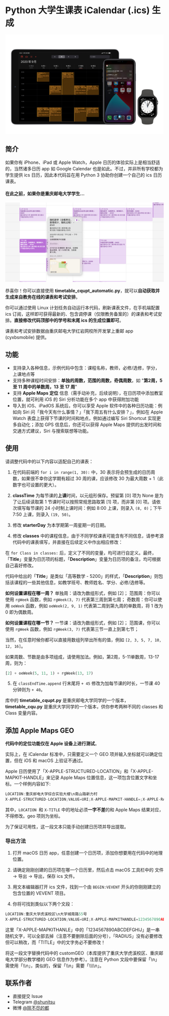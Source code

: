 # Python 大学生课表 iCalendar (.ics) 生成

![效果图](render_2020.jpg)

## 简介

如果你有 iPhone、iPad 或 Apple Watch，Apple 日历的体验实际上是相当舒适的，当然诸多日历 app 如 Google Calendar 也是如此。不过，并非所有学校都为学生提供 ics 日历，因此本代码旨在用 Python 3 协助你创建一个自己的 ics 日历课表。

#### 在此之前，如果你是重庆邮电大学学生…

![重庆邮电大学限定](cqupt_exclusive.png)

恭喜你！你可以直接使用 **timetable_cqupt_automatic.py**，就可以**自动获取并生成来自教务在线的课表和考试安排**。

你可以通过使用 Linux 计划任务自动运行本代码，刷新课表文件，在手机端配置 ics 订阅，这样即可获得最新的、包含调停课（仅限教务备案的）的课表和考试安排。**直接修改代码顶部中的学号和末尾 ics 的生成位置即可**。

课表和考试安排数据由重庆邮电大学红岩网校所开发掌上重邮 app (cyxbsmobile) 提供。

## 功能
* 支持录入各种信息，示例代码中包含：课程名称，教师，必修/选修，学分，上课地点等
* 支持多种课程时间安排：**单独的周数，范围的周数，奇偶周数**，如 "**第2周，5 至 11 周中的单数周，13 至 17 周**"
* 支持 **Apple Maps 定位** 信息（需手动补充，后续说明），在日历项中添加教室位置，就可利用 iOS 的 Siri 分析功能在多个 app 中获得附加功能
* 导入到 iOS、iPadOS 系统后，你可以享受 Apple 软件中的各种日历功能：例如向 Siri 问「我今天有什么事情？」「我下周五有什么安排？」，例如在 Apple Watch 表盘上获得下节课的时间和地点，例如通过编写 Siri Shortcut 实现更多自动化；添加 GPS 信息后，你还可以获得 Apple Maps 提供的出发时间和交通方式建议，Siri 与搜索联想等功能。

## 使用
请调整代码中的以下内容以适配自己的课表：

1. 在代码前端的 `for i in range(1, 30):` 中，30 表示将会预生成的日历周数，如果很不幸你这学期有超过 30 周的课，应该修改 30 为最大周数 + 1（此数字也可设置的更大）。

2. **classTime** 为每节课的**上课**时间，以元组形保存。预留第 [0] 项为 None 是为了让后续读取第 1 节课时可以按照常规思路取第 [1] 项，而非第 [0] 项。请依次填写每节课的 24 小时制上课时间：例如 8:00 上课，则录入 `(8, 0)`；下午 7:50 上课，则录入 `(19, 50)`。

3. 修改 **starterDay** 为本学期第一周星期一的日期。

4. 修改 **classes** 中的课程信息，由于不同学校课表可能含有不同信息，请参考源代码中的课表填写，并直接在后续定义中作出相应修改：

  在 `for Class in classes:` 后，定义了不同的变量，均可进行自定义。最终，「**Title**」变量为日历项的标题，「**Description**」变量为日历项的备注，均可根据自己喜好修改。

  代码中给出的「**Title**」是类似「高等数学 - 5200」的样式，「**Description**」则包括该课程的一些其他信息，如教学班号、教师姓名、学分、必修/选修等。
  
  **如何设置课程在哪一周？**
  单独周：请改为数组形式，例如 [2]；
范围周：你可以使用 `rgWeek` 函数，例如 `rgWeek(3, 7)` 代表第三周到第七周；
  奇数周：你可以使用 `oeWeek` 函数，例如 `oeWeek(2, 9, 1)` 代表第二周到第九周的单数周，将 1 改为 0 即为偶数周。
  
  **如何设置课程在哪一节？**
一节课：请改为数组形式，例如 [2]；
  范围课，你可以使用 `rgWeek` 函数，例如 `rgWeek(3, 7)` 代表第三节一直上到第七节；
  
  当然，在任意时候你都可以直接用数组列举出所有的值，例如 `[2, 3, 5, 7, 10, 12, 16]`。
  
  如果周数、节数是由多项组成，请使用加法。例如，第2周，5-11单数周，13-17 周，则为：
```python
[2] + oeWeek(5, 11, 1) + rgWeek(13, 17)
```

5. 在 `classEndTime.append` 行末尾将 `+ 45` 修改为加每节课的时长，一节课 40 分钟则为 `+ 40`。


库中的 **timetable_cqupt.py** 是重庆邮电大学同学的一个版本，**timetable_cqu.py** 是重庆大学同学的一个版本，供你参考两种不同的 classes 和 Class 变量内容。

## 添加 Apple Maps GEO

**代码中的定位功能仅在 Apple 设备上进行测试**。

实际上，在 iCalendar 标准中，只需要定义一个 GEO 项并输入坐标就可以确定位置，但在 iOS 和 macOS 上验证不通过。

Apple 日历使用了「X-APPLE-STRUCTURED-LOCATION」和「X-APPLE-MAPKIT-HANDLE」来记录 Apple Maps 位置信息，这一项包含位置文字和坐标。一个样例内容如下:

```c++
LOCATION:重庆邮电大学综合实验大楼\n南山路新力村
X-APPLE-STRUCTURED-LOCATION;VALUE=URI;X-APPLE-MAPKIT-HANDLE=;X-APPLE-RADIUS=500;X-TITLE=重庆邮电大学综合实验大楼\\n南山路新力村:geo:29.524289,106.605595
```

其中，`LOCATION `和 `X-TITLE` 中的地址必须**一字不差**的和 Apple Maps 结果对应，不得修改。geo 项则为坐标。

为了保证可用性，这一段文本只能手动创建日历项并导出提取。

### 导出方法

1. 打开 macOS 日历 app，任意创建一个日历项，添加你想要用在代码中的地理位置。

2. 请确定刚刚创建的日历项在哪一个日历里，然后点击 macOS 工具栏中的 文件 -> 导出 -> 导出，保存 ics 文件。

3. 用文本编辑器打开 ics 文件，找到一个由 `BEGIN:VEVENT` 开头的你刚刚建立的包含位置的 VEVENT 项目。

4. 你将可找到类似以下两个文段：

```c++
LOCATION:重庆大学虎溪校区\n大学城南路55号    
X-APPLE-STRUCTURED-LOCATION;VALUE=URI;X-APPLE-MAPKITHANDLE=1234567890ABCDEFGHIJ;X-APPLE-RADIUS=925.4324489259043;X-TITLE=重庆大学虎溪校区\\n大学城南路5号:geo:29.592566,106.299150
```

这里「X-APPLE-MAPKITHANLE」中的「1234567890ABCDEFGHIJ」是一串随机文字，可以全部去掉（注意不要删除后面的分号），「RADIUS」没有必要修改但可以稍改，而「TITLE」中的文字务必不要修改！

将这一段文字替换代码中的 customGEO（本库提供了重庆大学虎溪校区、重庆邮电大学部分教学楼的 GEO 信息作为参考）。注意在 Python 文段中要保留「\n」需使用「\\\\n」，类似的，保留「\\\\n」需要「\\\\\\\\n」。

## 联系作者
* 直接提交 Issue
* Telegram [@shunitsu](http://t.me/shunitsu "@shunitsu")
* 微博 [@除不尽的都](http://weibo.com/u/3566216663 "@除不尽的都")

